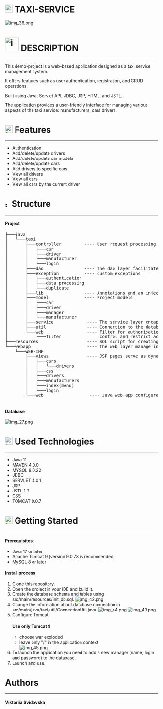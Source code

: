 # <img src="src/main/resources/util/img_30.png" alt="img_30.png" width="25" height=""> TAXI-SERVICE

![img_36.png](src%2Fmain%2Fresources%2Futil%2Fimg_36.png)

# <img src="src/main/resources/util/img_40.png" alt="img_40.png" width="45" height=""> DESCRIPTION

___________

This demo-project is a web-based application designed as a taxi service management system. 

It offers features such as user authentication, registration, and CRUD operations.

Built using Java, Servlet API, JDBC, JSP, HTML, and JSTL.

The application provides a user-friendly interface for managing various aspects of the taxi service:
manufacturers, cars drivers.


# <img src="src/main/resources/util/img_33.png" alt="img_33.png" width="25"/> Features
___________
- Authentication <br />
- Add/delete/update drivers <br />
- Add/delete/update car models <br />
- Add/delete/update cars <br />
- Add drivers to specific cars <br />
- View all drivers <br />
- View all cars <br />
- View all cars by the current driver <br />


# <img src="src/main/resources/util/img_37.png" alt="img_37.png" width="15"/> Structure
___________

#### Project 
<pre>
├───java 
│   └───taxi 
│       ├───controller         ---- User request processing controllers 
│       │   ├───car 
│       │   ├───driver 
│       │   ├───manufacturer
│       │   └───login
│       ├───dao                ---- The dao layer facilitates data management operations
│       ├───exception          ---- Custom exceptions
│       │   ├───authentication 
│       │   ├───data processing
│       │   └───duplicate                    
│       ├───lib                ---- Annotations and an injector for fields initialization  
│       ├───model              ---- Project models 
│       │   ├───car 
│       │   ├───driver 
│       │   ├───manager
│       │   └───manufacturer             
│       ├───service             ---- The service layer encapsulates the business logic 
│       ├───util                ---- Connection to the database 
│       └───web                 ---- Filter for authorisation
│           └───filter               control and restrict access to resources
├───resources                   ---- SQL script for creating taxi-service schema 
└───webapp                      ---- The web layer manage interactions within the application   
    └───WEB-INF
        ├───views               ---- JSP pages serve as dynamic web content                     
        │   ├───cars                         
        │   │   └───drivers  
        │   ├───css
        │   ├───drivers
        │   ├───manufacturers
        │   ├───index(menu)
        │   └───login
        └───web                  ---- Java web app configuration file

</pre>

#### Database

![img_27.png](src%2Fmain%2Fresources%2Futil%2Fimg_27.png)

# <img src="src/main/resources/util/img_28.png" alt="img_28.png" width="25"/> Used Technologies
___________
- Java 11 <br />
- MAVEN 4.0.0 <br />
- MYSQL 8.0.22 <br />
- JDBC <br />
- SERVLET 4.0.1 <br />
- JSP <br />
- JSTL 1.2 <br />
- CSS <br />
- TOMCAT 9.0.7


# <img src="src/main/resources/util/img_41.png" alt="img_41.png" width="25"/> Getting Started
___________
#### Prerequisites:
- Java 17 or later
- Apache Tomcat 9 (version 9.0.73 is recommended)
- MySQL 8 or later
#### Install process
1. Clone this repository.
2. Open the project in your IDE and build it.
3. Create the database schema and tables using src/main/resources/init_db.sql.
   ![img_42.png](src%2Fmain%2Fresources%2Futil%2Fimg_42.png)
4. Change the information about database connection in src/main/java/taxi/util/ConnectionUtil.java.
   ![img_44.png](src%2Fmain%2Fresources%2Futil%2Fimg_44.png)
   ![img_43.png](src%2Fmain%2Fresources%2Futil%2Fimg_43.png)
5. Configure Tomcat. 
    #### Use only Tomcat 9
   - choose war exploded <br />
   - leave only "/" in the application context <br />
   ![img_45.png](src%2Fmain%2Fresources%2Futil%2Fimg_45.png)
6. To launch the application you need to add a new manager (name, login and password) to the database.
7. Launch and use.

# Authors
___________
#### Viktoriia Svidovska
